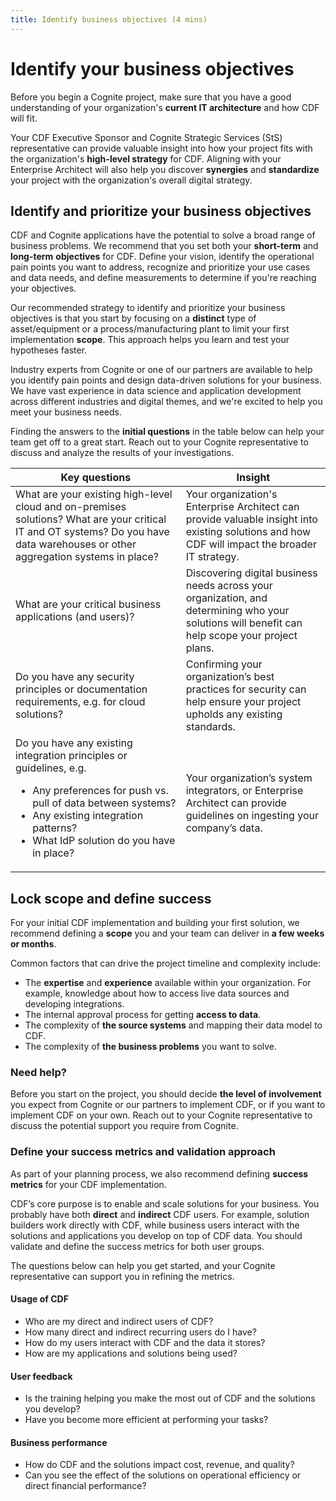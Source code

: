 ```yaml
---
title: Identify business objectives (4 mins)
---
```


# Identify your business objectives

Before you begin a Cognite project, make sure that you have a good understanding of your organization's **current IT architecture** and how CDF will fit.

Your CDF Executive Sponsor and Cognite Strategic Services (StS) representative can provide valuable insight into how your project fits with the organization's **high-level strategy** for CDF. Aligning with your Enterprise Architect will also help you discover **synergies** and **standardize** your project with the organization's overall digital strategy.

## Identify and prioritize your business objectives

CDF and Cognite applications have the potential to solve a broad range of business problems. We recommend that you set both your **short-term** and **long-term** **objectives** for CDF. Define your vision, identify the operational pain points you want to address, recognize and prioritize your use cases and data needs, and define measurements to determine if you're reaching your objectives.

Our recommended strategy to identify and prioritize your business objectives is that you start by focusing on a **distinct** type of asset/equipment or a process/manufacturing plant to limit your first implementation **scope**. This approach helps you learn and test your hypotheses faster.

Industry experts from Cognite or one of our partners are available to help you identify pain points and design data-driven solutions for your business. We have vast experience in data science and application development across different industries and digital themes, and we're excited to help you meet your business needs.

Finding the answers to the **initial questions** in the table below can help your team get off to a great start. Reach out to your Cognite representative to discuss and analyze the results of your investigations.

| Key questions                                                                                                                                                                                                                              | Insight                                                                                                                                         |
| ------------------------------------------------------------------------------------------------------------------------------------------------------------------------------------------------------------------------------------------ | ----------------------------------------------------------------------------------------------------------------------------------------------- |
| What are your existing high-level cloud and on-premises solutions? What are your critical IT and OT systems? Do you have data warehouses or other aggregation systems in place?                                                            | Your organization's Enterprise Architect can provide valuable insight into existing solutions and how CDF will impact the broader IT strategy.  |
| What are your critical business applications (and users)?                                                                                                                                                                                  | Discovering digital business needs across your organization, and determining who your solutions will benefit can help scope your project plans. |
| Do you have any security principles or documentation requirements, e.g. for cloud solutions?                                                                                                                                               | Confirming your organization’s best practices for security can help ensure your project upholds any existing standards.                         |
| Do you have any existing integration principles or guidelines, e.g.<ul><li>Any preferences for push vs. pull of data between systems?</li><li>Any existing integration patterns?</li><li>What IdP solution do you have in place?</li></ul> | Your organization’s system integrators, or Enterprise Architect can provide guidelines on ingesting your company’s data.                        |

## Lock scope and define success

For your initial CDF implementation and building your first solution, we recommend defining a **scope** you and your team can deliver in **a few weeks or months**.

Common factors that can drive the project timeline and complexity include:

- The **expertise** and **experience** available within your organization. For example, knowledge about how to access live data sources and developing integrations.
- The internal approval process for getting **access to data**.
- The complexity of **the source systems** and mapping their data model to CDF.
- The complexity of **the business problems** you want to solve.

### Need help?

Before you start on the project, you should decide **the level of involvement** you expect from Cognite or our partners to implement CDF, or if you want to implement CDF on your own. Reach out to your Cognite representative to discuss the potential support you require from Cognite.

### Define your success metrics and validation approach

As part of your planning process, we also recommend defining **success metrics** for your CDF implementation.

CDF’s core purpose is to enable and scale solutions for your business. You probably have both **direct** and **indirect** CDF users. For example, solution builders work directly with CDF, while business users interact with the solutions and applications you develop on top of CDF data. You should validate and define the success metrics for both user groups.

The questions below can help you get started, and your Cognite representative can support you in refining the metrics.

#### Usage of CDF

- Who are my direct and indirect users of CDF?
- How many direct and indirect recurring users do I have?
- How do my users interact with CDF and the data it stores?
- How are my applications and solutions being used?

#### User feedback

- Is the training helping you make the most out of CDF and the solutions you develop?
- Have you become more efficient at performing your tasks?

#### Business performance

- How do CDF and the solutions impact cost, revenue, and quality?
- Can you see the effect of the solutions on operational efficiency or direct financial performance?
